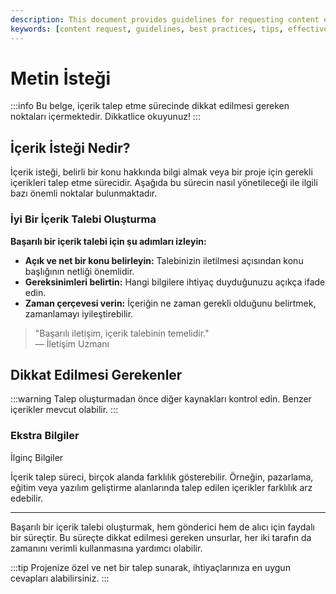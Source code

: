 ```yaml
---
description: This document provides guidelines for requesting content effectively. It includes tips, important considerations, and key takeaways.
keywords: [content request, guidelines, best practices, tips, effective communication]
---
```


# Metin İsteği

:::info
Bu belge, içerik talep etme sürecinde dikkat edilmesi gereken noktaları içermektedir. Dikkatlice okuyunuz!
:::

## İçerik İsteği Nedir?

İçerik isteği, belirli bir konu hakkında bilgi almak veya bir proje için gerekli içerikleri talep etme sürecidir. Aşağıda bu sürecin nasıl yönetileceği ile ilgili bazı önemli noktalar bulunmaktadır.

### İyi Bir İçerik Talebi Oluşturma

**Başarılı bir içerik talebi için şu adımları izleyin:**

- **Açık ve net bir konu belirleyin:** Talebinizin iletilmesi açısından konu başlığının netliği önemlidir.  
- **Gereksinimleri belirtin:** Hangi bilgilere ihtiyaç duyduğunuzu açıkça ifade edin.  
- **Zaman çerçevesi verin:** İçeriğin ne zaman gerekli olduğunu belirtmek, zamanlamayı iyileştirebilir.  

> "Başarılı iletişim, içerik talebinin temelidir."  
> — İletişim Uzmanı

## Dikkat Edilmesi Gerekenler

:::warning
Talep oluşturmadan önce diğer kaynakları kontrol edin. Benzer içerikler mevcut olabilir.
:::

### Ekstra Bilgiler


İlginç Bilgiler

İçerik talep süreci, birçok alanda farklılık gösterebilir. Örneğin, pazarlama, eğitim veya yazılım geliştirme alanlarında talep edilen içerikler farklılık arz edebilir.


---

Başarılı bir içerik talebi oluşturmak, hem gönderici hem de alıcı için faydalı bir süreçtir. Bu süreçte dikkat edilmesi gereken unsurlar, her iki tarafın da zamanını verimli kullanmasına yardımcı olabilir.

:::tip
Projenize özel ve net bir talep sunarak, ihtiyaçlarınıza en uygun cevapları alabilirsiniz.
:::